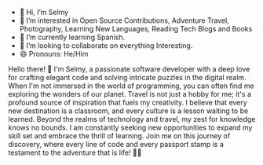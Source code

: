 - 👋 Hi, I’m Selmy
- 👀 I’m interested in Open Source Contributions, Adventure Travel, Photography, Learning New Languages, Reading Tech Blogs and Books
- 🌱 I’m currently learning Spanish.
- 💞️ I’m looking to collaborate on everything Interesting.
- 😄 Pronouns: He/Him

Hello there! 👋 I'm Selmy, a passionate software developer with a deep love for crafting elegant code and solving intricate puzzles in the digital realm. When I'm not immersed in the world of programming, you can often find me exploring the wonders of our planet. Travel is not just a hobby for me; it's a profound source of inspiration that fuels my creativity. I believe that every new destination is a classroom, and every culture is a lesson waiting to be learned. Beyond the realms of technology and travel, my zest for knowledge knows no bounds. I am constantly seeking new opportunities to expand my skill set and embrace the thrill of learning. Join me on this journey of discovery, where every line of code and every passport stamp is a testament to the adventure that is life! 🚀✨
